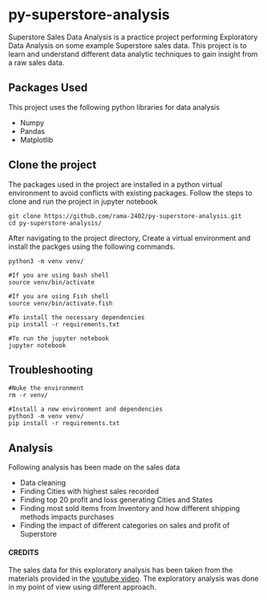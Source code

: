 # py-superstore-analysis
Superstore Sales Data Analysis is a practice project performing Exploratory Data Analysis on some example Superstore sales data. This project is to learn and understand different data analytic techniques to gain insight from a raw sales data.

## Packages Used
This project uses the following python libraries for data analysis
* Numpy
* Pandas
* Matplotlib
## Clone the project
The packages used in the project are installed in a python virtual environment to avoid conflicts with existing packages. Follow the steps to clone and run the project in jupyter notebook
```
git clone https://github.com/rama-2402/py-superstore-analysis.git
cd py-superstore-analysis/
```
After navigating to the project directory, Create a virtual environment and install the packges using the following commands.
```
python3 -m venv venv/

#If you are using bash shell 
source venv/bin/activate 

#If you are using Fish shell
source venv/bin/activate.fish

#To install the necessary dependencies
pip install -r requirements.txt 

#To run the jupyter notebook 
jupyter notebook
```
## Troubleshooting
```
#Nuke the environment
rm -r venv/

#Install a new environment and dependencies
python3 -m venv venv/                 
pip install -r requirements.txt 
```

## Analysis
Following analysis has been made on the sales data
* Data cleaning
* Finding Cities with highest sales recorded
* Finding top 20 profit and loss generating Cities and States
* Finding most sold items from Inventory and how different shipping methods impacts purchases
* Finding the impact of different categories on sales and profit of Superstore


#### CREDITS
The sales data for this exploratory analysis has been taken from the materials provided in the [youtube video](https://youtu.be/ThV2uLvWhN8). The exploratory analysis was done in my point of view using different approach.



